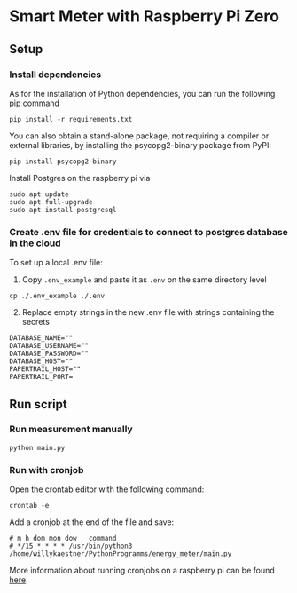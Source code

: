 # Smart Meter with Raspberry Pi Zero

## Setup
### Install dependencies

As for the installation of Python dependencies, you can run the following [pip](https://pypi.org/project/pip/) command
```shell
pip install -r requirements.txt
```

You can also obtain a stand-alone package, not requiring a compiler or external libraries, by installing the psycopg2-binary package from PyPI:
```shell
pip install psycopg2-binary
```

Install Postgres on the raspberry pi via
```shell
sudo apt update
sudo apt full-upgrade
sudo apt install postgresql
```

### Create .env file for credentials to connect to postgres database in the cloud

To set up a local .env file:

1) Copy `.env_example` and paste it as `.env` on the same directory level

```shell
cp ./.env_example ./.env
```

2) Replace empty strings in the new .env file with strings containing the secrets

```
DATABASE_NAME=""
DATABASE_USERNAME=""
DATABASE_PASSWORD=""
DATABASE_HOST=""
PAPERTRAIL_HOST=""
PAPERTRAIL_PORT=
```

## Run script
### Run measurement manually
```shell
python main.py
```

### Run with cronjob

Open the crontab editor with the following command:
```shell
crontab -e
```

Add a cronjob at the end of the file and save:
```
# m h dom mon dow   command
# */15 * * * * /usr/bin/python3 /home/willykaestner/PythonProgramms/energy_meter/main.py
```
More information about running cronjobs on a raspberry pi can be found [here](https://medium.com/analytics-vidhya/how-to-automate-run-your-python-script-in-your-raspberry-pi-b6fe652443db).
